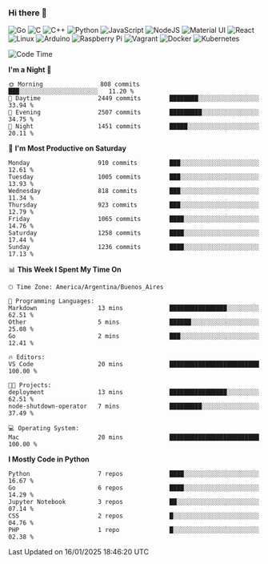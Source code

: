 ### Hi there 👋

![Go](https://img.shields.io/badge/go-%2300ADD8.svg?style=for-the-badge&logo=go&logoColor=white)
![C](https://img.shields.io/badge/c-%2300599C.svg?style=for-the-badge&logo=c&logoColor=white)
![C++](https://img.shields.io/badge/c++-%2300599C.svg?style=for-the-badge&logo=c%2B%2B&logoColor=white)
![Python](https://img.shields.io/badge/python-3670A0?style=for-the-badge&logo=python&logoColor=ffdd54)
![JavaScript](https://img.shields.io/badge/javascript-%23323330.svg?style=for-the-badge&logo=javascript&logoColor=%23F7DF1E)
![NodeJS](https://img.shields.io/badge/node.js-6DA55F?style=for-the-badge&logo=node.js&logoColor=white)
![Material UI](https://img.shields.io/badge/materialui-%230081CB.svg?style=for-the-badge&logo=material-ui&logoColor=white)
![React](https://img.shields.io/badge/react-%2320232a.svg?style=for-the-badge&logo=react&logoColor=%2361DAFB)
![Linux](https://img.shields.io/badge/Linux-FCC624?style=for-the-badge&logo=linux&logoColor=black)
![Arduino](https://img.shields.io/badge/-Arduino-00979D?style=for-the-badge&logo=Arduino&logoColor=white)
![Raspberry Pi](https://img.shields.io/badge/-RaspberryPi-C51A4A?style=for-the-badge&logo=Raspberry-Pi)
![Vagrant](https://img.shields.io/badge/vagrant-%231563FF.svg?style=for-the-badge&logo=vagrant&logoColor=white)
![Docker](https://img.shields.io/badge/docker-%230db7ed.svg?style=for-the-badge&logo=docker&logoColor=white)
![Kubernetes](https://img.shields.io/badge/kubernetes-%23326ce5.svg?style=for-the-badge&logo=kubernetes&logoColor=white)

<!-- ![Jupyter Notebook](https://img.shields.io/badge/jupyter-%23FA0F00.svg?style=for-the-badge&logo=jupyter&logoColor=white) -->
<!-- ![Java](https://img.shields.io/badge/java-%23ED8B00.svg?style=for-the-badge&logo=java&logoColor=white) -->
<!-- ![Git](https://img.shields.io/badge/git-%23F05033.svg?style=for-the-badge&logo=git&logoColor=white) -->

<!--START_SECTION:waka-->
![Code Time](http://img.shields.io/badge/Code%20Time-638%20hrs%2018%20mins-blue)

**I'm a Night 🦉** 

```text
🌞 Morning                808 commits         ███░░░░░░░░░░░░░░░░░░░░░░   11.20 % 
🌆 Daytime                2449 commits        ████████░░░░░░░░░░░░░░░░░   33.94 % 
🌃 Evening                2507 commits        █████████░░░░░░░░░░░░░░░░   34.75 % 
🌙 Night                  1451 commits        █████░░░░░░░░░░░░░░░░░░░░   20.11 % 
```
📅 **I'm Most Productive on Saturday** 

```text
Monday                   910 commits         ███░░░░░░░░░░░░░░░░░░░░░░   12.61 % 
Tuesday                  1005 commits        ███░░░░░░░░░░░░░░░░░░░░░░   13.93 % 
Wednesday                818 commits         ███░░░░░░░░░░░░░░░░░░░░░░   11.34 % 
Thursday                 923 commits         ███░░░░░░░░░░░░░░░░░░░░░░   12.79 % 
Friday                   1065 commits        ████░░░░░░░░░░░░░░░░░░░░░   14.76 % 
Saturday                 1258 commits        ████░░░░░░░░░░░░░░░░░░░░░   17.44 % 
Sunday                   1236 commits        ████░░░░░░░░░░░░░░░░░░░░░   17.13 % 
```


📊 **This Week I Spent My Time On** 

```text
🕑︎ Time Zone: America/Argentina/Buenos_Aires

💬 Programming Languages: 
Markdown                 13 mins             ████████████████░░░░░░░░░   62.51 % 
Other                    5 mins              ██████░░░░░░░░░░░░░░░░░░░   25.08 % 
Go                       2 mins              ███░░░░░░░░░░░░░░░░░░░░░░   12.41 % 

🔥 Editors: 
VS Code                  20 mins             █████████████████████████   100.00 % 

🐱‍💻 Projects: 
deployment               13 mins             ████████████████░░░░░░░░░   62.51 % 
node-shutdown-operator   7 mins              █████████░░░░░░░░░░░░░░░░   37.49 % 

💻 Operating System: 
Mac                      20 mins             █████████████████████████   100.00 % 
```

**I Mostly Code in Python** 

```text
Python                   7 repos             ████░░░░░░░░░░░░░░░░░░░░░   16.67 % 
Go                       6 repos             ████░░░░░░░░░░░░░░░░░░░░░   14.29 % 
Jupyter Notebook         3 repos             ██░░░░░░░░░░░░░░░░░░░░░░░   07.14 % 
CSS                      2 repos             █░░░░░░░░░░░░░░░░░░░░░░░░   04.76 % 
PHP                      1 repo              █░░░░░░░░░░░░░░░░░░░░░░░░   02.38 % 
```




 Last Updated on 16/01/2025 18:46:20 UTC
<!--END_SECTION:waka-->

<!--
**aibarbetta/aibarbetta** is a ✨ _special_ ✨ repository because its `README.md` (this file) appears on your GitHub profile.

Here are some ideas to get you started:

- 🔭 I’m currently working on ...
- 🌱 I’m currently learning ...
- 👯 I’m looking to collaborate on ...
- 🤔 I’m looking for help with ...
- 💬 Ask me about ...
- 📫 How to reach me: ...
- 😄 Pronouns: ...
- ⚡ Fun fact: ...
-->
